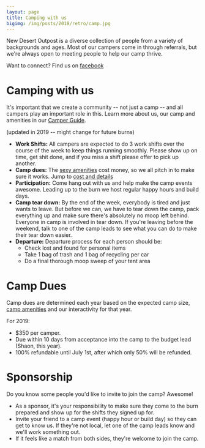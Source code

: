 ```yaml
---
layout: page
title: Camping with us
bigimg: /img/posts/2018/retro/camp.jpg
---
```


New Desert Outpost is a diverse collection of people from a variety of backgrounds and ages. Most of our campers come in through referrals, but we're always open to meeting people to help our camp thrive.

Want to connect? Find us on [facebook](https://www.facebook.com/newdesertoutpost)

# Camping with us

It's important that we create a community -- not just a camp -- and all campers play an important role in this. Learn more about us, our camp and amenities in our [Camper Guide](/pages/camper_guide/).

(updated in 2019 -- might change for future burns)

* **Work Shifts:** All campers are expected to do 3 work shifts over the course of the week to keep things running smoothly. Please show up on time, get shit done, and if you miss a shift please offer to pick up another.
* **Camp dues:** The [sexy amenities](/pages/camper_guide/#sexy-camp-amenities) cost money, so we all pitch in to make sure it works. Jump to [cost and details](#camp-dues)
* **Participation:** Come hang out with us and help make the camp events awesome. Leading up to the burn we host regular happy hours and build days.
* **Camp tear down:** By the end of the week, everybody is tired and just wants to leave. But before we can, we have to tear down the camp, pack everything up and make sure there's absolutely no moop left behind. Everyone in camp is involved in tear down. If you're leaving before the weekend, talk to one of the camp leads to see what you can do to make their tear down easier.
* **Departure:** Departure process for each person should be:
  * Check lost and found for personal items
  * Take 1 bag of trash and 1 bag of recycling per car
  * Do a final thorough moop sweep of your tent area

# Camp Dues

Camp dues are determined each year based on the expected camp size, [camp amenities](/pages/camper_guide/#sexy-camp-amenities) and our interactivity for that year.

For 2019:
* $350 per camper.
* Due within 10 days from acceptance into the camp to the budget lead (Shaon, this year).
* 100% refundable until July 1st, after which only 50% will be refunded.

# Sponsorship

Do you know some people you'd like to invite to join the camp? Awesome!

* As a sponsor, it's your responsibility to make sure they come to the burn prepared and show up for the shifts they signed up for.
* Invite your friend to a camp event (happy hour or build day) so they can get to know us. If they're not local, let one of the camp leads know and we'll work something out.
* If it feels like a match from both sides, they're welcome to join the camp.
